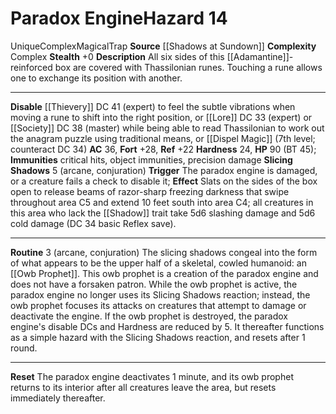 ﻿---
ac: '36'
all_resistance: null
complexity: Complex
element: null
fortitude: '+28'
hardness: '24'
hazard_type: Trap
hp: 90 (BT 45)
id: '170'
immunity:
- critical hits
- object immunities
- precision damage
level: '14'
name: Paradox Engine
rarity: Unique
reflex: '+22'
resistance: null
school: null
source: '[[DATABASE/source/Shadows at Sundown|Shadows at Sundown]]'
trait:
- '[[DATABASE/trait/Complex|Complex]]'
- '[[DATABASE/trait/Magical|Magical]]'
- '[[DATABASE/trait/Trap|Trap]]'
- '[[DATABASE/trait/Unique|Unique]]'
type: Hazard
weakness: null
will: null

---
# Paradox Engine<span class="item-type">Hazard 14</span>

<span class="trait-unique item-trait">Unique</span><span class="item-trait">Complex</span><span class="item-trait">Magical</span><span class="item-trait">Trap</span>
**Source** [[Shadows at Sundown]]
**Complexity** Complex
**Stealth** +0
**Description** All six sides of this [[Adamantine]]-reinforced box are covered with Thassilonian runes. Touching a rune allows one to exchange its position with another.

---
**Disable** [[Thievery]] DC 41 (expert) to feel the subtle vibrations when moving a rune to shift into the right position, or [[Lore]] DC 33 (expert) or [[Society]] DC 38 (master) while being able to read Thassilonian to work out the anagram puzzle using traditional means, or [[Dispel Magic]] (7th level; counteract DC 34)
**AC** 36, **Fort** +28, **Ref** +22
**Hardness** 24, **HP** 90 (BT 45); **Immunities** critical hits, object immunities, precision damage
**Slicing Shadows** <span class="action-icon">5</span> (arcane, conjuration) **Trigger** The paradox engine is damaged, or a creature fails a check to disable it; **Effect** Slats on the sides of the box open to release beams of razor-sharp freezing darkness that swipe throughout area C5 and extend 10 feet south into area C4; all creatures in this area who lack the [[Shadow]] trait take 5d6 slashing damage and 5d6 cold damage (DC 34 basic Reflex save).

---
**Routine** 3 (arcane, conjuration) The slicing shadows congeal into the form of what appears to be the upper half of a skeletal, cowled humanoid: an [[Owb Prophet]]. This owb prophet is a creation of the paradox engine and does not have a forsaken patron. While the owb prophet is active, the paradox engine no longer uses its Slicing Shadows reaction; instead, the owb prophet focuses its attacks on creatures that attempt to damage or deactivate the engine. If the owb prophet is destroyed, the paradox engine's disable DCs and Hardness are reduced by 5. It thereafter functions as a simple hazard with the Slicing Shadows reaction, and resets after 1 round.

---
**Reset** The paradox engine deactivates 1 minute, and its owb prophet returns to its interior after all creatures leave the area, but resets immediately thereafter.